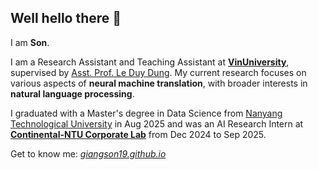 ## Well hello there 👋

I am **Son**.

I am a Research Assistant and Teaching Assistant at <a href="https://vinuni.edu.vn/" style="font-weight:bold">VinUniversity</a>, supervised by [Asst. Prof. Le Duy Dung](https://andrew-dungle.github.io/). My current research focuses on various aspects of **neural machine translation**, with broader interests in **natural language processing**.

I graduated with a Master's degree in Data Science from [Nanyang Technological University](https://www.ntu.edu.sg/) in Aug 2025 and was an AI Research Intern at <a href="https://www.ntu.edu.sg/ancl" style="font-weight:bold">Continental-NTU Corporate Lab</a> from Dec 2024 to Sep 2025.

Get to know me: *[giangson19.github.io](https://giangson19.github.io)*

